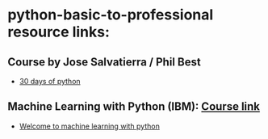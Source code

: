 # python-basic-to-professional resource links:
## Course by Jose Salvatierra / Phil Best
- [30 days of python](https://blog.teclado.com/tag/30-days-of-python/)

## Machine Learning with Python (IBM): [Course link](https://skills.yourlearning.ibm.com/activity/SN-COURSE-V1:COGNITIVECLASS+ML0101ENV3+V4)
- [Welcome to machine learning with python](http://videos.bigdatauniversity.com/ML0101ENv3/videos/Welcome%20to%20ML%20with%20Python.mp4)



